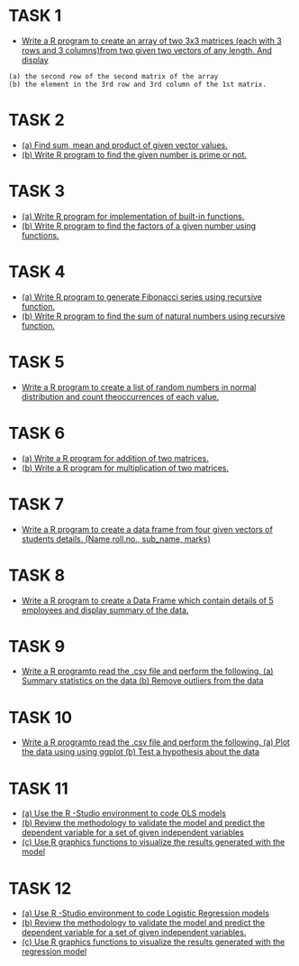 # TASK 1
- [Write a R program to create an array of two 3x3 matrices (each with 3 rows and 3 columns)from two given two vectors of any length. And display](https://github.com/prabhasg03/Task-Codes/blob/R-Programming/R-Programming/Task%201/Task%201.R)
```
(a) the second row of the second matrix of the array
(b) the element in the 3rd row and 3rd column of the 1st matrix.
```
# TASK 2
- [(a) Find sum, mean and product of given vector values.](https://github.com/prabhasg03/Task-Codes/blob/R-Programming/R-Programming/Task%202/2a.R)
- [(b) Write R program to find the given number is prime or not.](https://github.com/prabhasg03/Task-Codes/blob/R-Programming/R-Programming/Task%202/2b.R)
# TASK 3
- [(a) Write R program for implementation of built-in functions.]()
- [(b) Write R program to find the factors of a given number using functions.]()
# TASK 4
- [(a) Write R program to generate Fibonacci series using recursive function.]()
- [(b) Write R program to find the sum of natural numbers using recursive function.]()
# TASK 5
- [Write a R program to create a list of random numbers in normal distribution and count theoccurrences of each value.]()
# TASK 6
- [(a) Write a R program for addition of two matrices.]()
- [(b) Write a R program for multiplication of two matrices.]()
# TASK 7
- [Write a R program to create a data frame from four given vectors of students details. (Name,roll.no., sub_name, marks)]()
# TASK 8
- [Write a R program to create a Data Frame which contain details of 5 employees and display summary of the data.]()
# TASK 9
- [Write a R programto read the .csv file and perform the following.
(a) Summary statistics on the data (b) Remove outliers from the data]() 
# TASK 10
- [Write a R programto read the .csv file and perform the following.
(a) Plot the data using using ggplot (b) Test a hypothesis about the data]()
# TASK 11
- [(a) Use the R -Studio environment to code OLS models]()
- [(b) Review the methodology to validate the model and predict the dependent variable for a set of given independent variables]()
- [(c) Use R graphics functions to visualize the results generated with the model]()
# TASK 12
- [(a) Use R -Studio environment to code Logistic Regression models]()
- [(b) Review the methodology to validate the model and predict the dependent variable for a set of given independent variables.]()
- [(c) Use R graphics functions to visualize the results generated with the regression model]()
